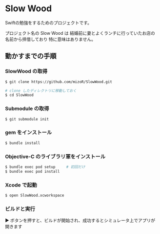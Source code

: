 # Slow Wood

Swiftの勉強をするためのプロジェクトです。

プロジェクト名の Slow Wood は 結婚前に妻とよくランチに行っていたお店の名前から拝借しており 特に意味はありません。

## 動かすまでの手順

### SlowWood の取得

```sh
$ git clone https://github.com/mizoR/SlowWood.git

# clone したディレクトリに移動しておく
$ cd SlowWood
```

### Submodule の取得

```sh
$ git submodule init
```

### gem をインストール

```sh
$ bundle install
```

### Objective-C のライブラリ軍をインストール

```sh
$ bundle exec pod setup     # 初回だけ
$ bundle exec pod install
```

### Xcode で起動

```sh
$ open SlowWood.xcworkspace
```

### ビルドと実行

:arrow_forward: ボタンを押すと、ビルドが開始され、成功するとシミュレータ上でアプリが開きます
